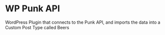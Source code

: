 # WP Punk API

WordPress Plugin that connects to the Punk API, and imports the data into a Custom Post Type called Beers
